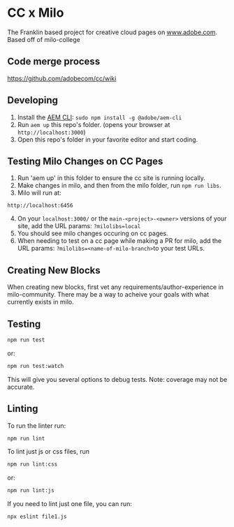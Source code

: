 # CC x Milo
The Franklin based project for creative cloud pages on www.adobe.com. Based off of milo-college

## Code merge process
https://github.com/adobecom/cc/wiki

## Developing
1. Install the [AEM CLI](https://github.com/adobe/helix-cli): `sudo npm install -g @adobe/aem-cli`
2. Run `aem up` this repo's folder. (opens your browser at `http://localhost:3000`)
3. Open this repo's folder in your favorite editor and start coding.

## Testing Milo Changes on CC Pages
1. Run 'aem up' in this folder to ensure the cc site is running locally. 
2. Make changes in milo, and then from the milo folder, run `npm run libs`.
3. Milo will run at:
```
http://localhost:6456
```
4. On your `localhost:3000/` or the `main-<project>-<owner>` versions of your site, add the URL params: `?milolibs=local`
5. You should see milo changes occuring on cc pages.
6. When needing to test on a cc page while making a PR for milo, add the URL params: `?milolibs=<name-of-milo-branch>`to your test URLs.

## Creating New Blocks
When creating new blocks, first vet any requirements/author-experience in milo-community. There may be a way to acheive your goals with what currently exists in milo. 

## Testing
```sh
npm run test
```
or:
```sh
npm run test:watch
```
This will give you several options to debug tests. Note: coverage may not be accurate.

## Linting
To run the linter run:
```sh
npm run lint
```
To lint just js or css files, run
```sh
npm run lint:css
```
or:
```sh
npm run lint:js
```
If you need to lint just one file, you can run:
```sh
npx eslint file1.js
```
